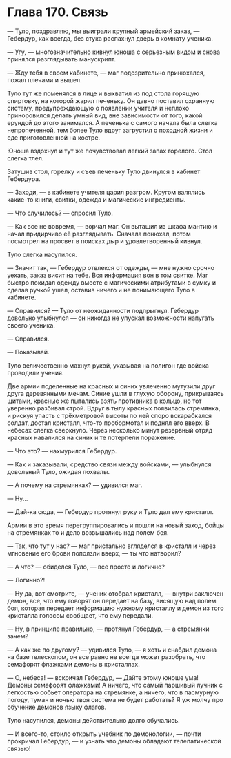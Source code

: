 # Глава 170. Связь

— Туло, поздравляю, мы выиграли крупный армейский заказ, — Гебердур, как всегда, без стука распахнул дверь в комнату ученика.

— Угу, — многозначительно кивнул юноша с серьезным видом и снова принялся разглядывать манускрипт.

— Жду тебя в своем кабинете, — маг подозрительно принюхался, пожал плечами и вышел.

Туло тут же поменялся в лице и выхватил из под стола горящую спиртовку, на которой жарил печеньку. Он давно поставил охранную систему, предупреждающую о появлении учителя и неплохо приноровился делать умный вид, вне зависимости от того, какой ерундой до этого занимался. А печенька с самого начала была слегка непропеченной, тем более Туло вдруг загрустил о походной жизни и еде приготовленной на костре.

Юноша вздохнул и тут же почувствовал легкий запах горелого. Стол слегка тлел.

Затушив стол, горелку и съев печеньку Туло двинулся в кабинет Гебердура.

— Заходи, — в кабинете учителя царил разгром. Кругом валялись какие-то книги, свитки, одежда и магические ингредиенты.

— Что случилось? — спросил Туло.

— Как все не вовремя, — ворчал маг. Он вытащил из шкафа мантию и начал придирчиво её разглядывать. Сначала понюхал, потом посмотрел на просвет в поисках дыр и удовлетворенный кивнул.

Туло слегка насупился.

— Значит так, — Гебердур отвлекся от одежды, — мне нужно срочно уехать, заказ висит на тебе. Вся информация вон в том свитке. Маг быстро покидал одежду вместе с магическими атрибутами в сумку и сделав ручкой ушел, оставив ничего и не понимающего Туло в кабинете.

— Справился? — Туло от неожиданности подпрыгнул. Гебердур довольно улыбнулся — он никогда не упускал возможности напугать своего ученика.

— Справился.

— Показывай.

Туло величественно махнул рукой, указывая на полигон где войска проводили учения.

Две армии поделенные на красных и синих увлеченно мутузили друг друга деревянными мечам. Синие ушли в глухую оборону, прикрываясь щитами, красные же пытались взять противника в кольцо, но тот уверенно разбивал строй. Вдруг в тылу красных появилась стремянка, и рискуя упасть с трёхметровой высоты по ней споро вскарабкался солдат, достал кристалл, что-то пробормотал и поднял его вверх. В небесах слегка сверкнуло. Через несколько минут резервный отряд красных навалился на синих и те потерпели поражение.

— Что это? — нахмурился Гебердур.

— Как и заказывали, средство связи между войсками, — улыбнулся довольный Туло, ожидая похвалы.

— А почему на стремянках? — удивился маг.

— Ну...

— Дай-ка сюда, — Гебердур протянул руку и Туло дал ему кристалл.

Армии в это время перегруппировались и пошли на новый заход, бойцы на стремянках то и дело возвышались над полем боя.

— Так, что тут у нас? — маг пристально вгляделся в кристалл и через мгновение его брови поползли вверх, — ты что натворил?

— А что? — обиделся Туло, — все просто и логично?

— Логично?!

— Ну да, вот смотрите, — ученик отобрал кристалл, — внутри заключен демон, все, что ему говорят он передает на базу, висящую над полем боя, которая передает информацию нужному кристаллу и демон из того кристалла голосом сообщает, что ему передали.

— Ну, в принципе правильно, — протянул Гебердур, — а стремянки зачем?

— А как же по другому? — удивился Туло, — я хоть и снабдил демона на базе телескопом, он все равно не всегда может разобрать, что семафорят флажками демоны в кристаллах.

— О, небеса! — вскричал Гебердур, — Дайте этому юноше ума! Демоны семафорят флажками! А ничего, что самый паршивый лучник с легкостью собьет оператора на стремянке, а ничего, что в пасмурную погоду, туман и ночью твоя система не будет работать? Я уж молчу про обучение демонов языку флагов.

Туло насупился, демоны действительно долго обучались.

— И всего-то, стоило открыть учебник по демонологии, — почти прокричал Гебердур, — и узнать что демоны обладают телепатической связью!

